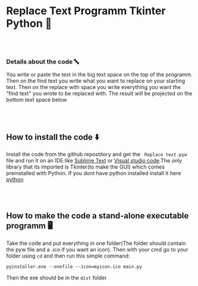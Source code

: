 # Replace Text Programm Tkinter Python :snake:
<br />
<br />


 ### Details about the code 🔤
 
 You write or paste the text in the big text space on the top of the programm. Then on the find text you write what you want to replace on your starting text. Then on the replace with space you write everything you want the "find text" you wrote to be replaced with. The result will be projected on the bottom text space below
 
 <br />
 <br />
 
 ## How to install the code ⬇️ ##
 
  Install the code from the github repostitory and get the ` Replace text.pyw` file and run it on an IDE like [Sublime Text](sublimetext.com) or [Visual studio code](visualstudio.com).The only library that its imported is Tkinter(to make the GUI) which comes preinstalled with Python. If you dont have python installed install it here [python](Python.org)
  
<br />
<br />

## How to make the code a stand-alone executable programm 🖥️ ##


Take the code and put everything in one folder(The folder should contain the pyw file and a .ico if you want an icon). Then with your cmd go to your folder using ` cd `
and then run this simple command: 

`pyinstaller.exe --onefile --icon=myicon.ico main.py`

Then the exe should be in the `dist` folder






